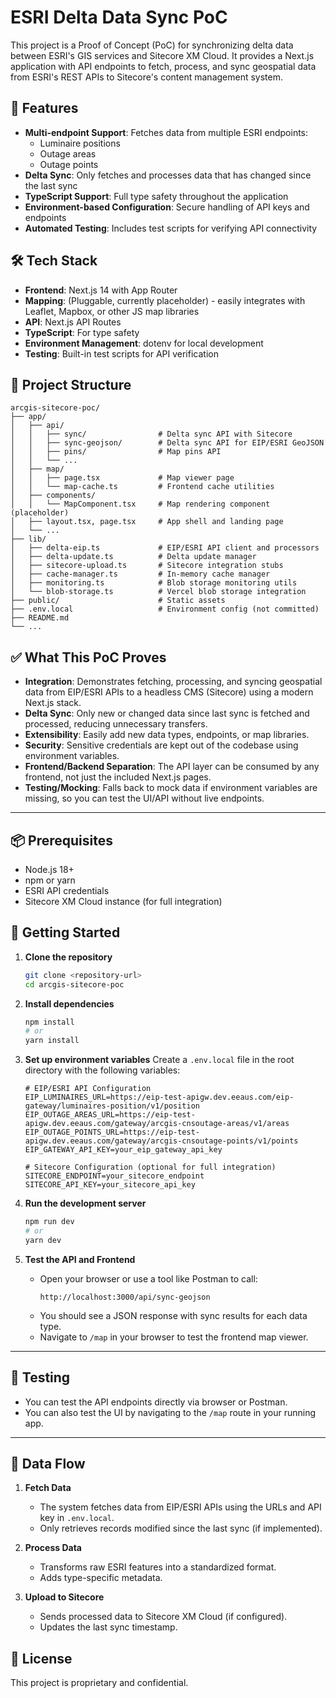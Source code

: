 # ESRI Delta Data Sync PoC

This project is a Proof of Concept (PoC) for synchronizing delta data between ESRI's GIS services and Sitecore XM Cloud. It provides a Next.js application with API endpoints to fetch, process, and sync geospatial data from ESRI's REST APIs to Sitecore's content management system.

## 🚀 Features

- **Multi-endpoint Support**: Fetches data from multiple ESRI endpoints:
  - Luminaire positions
  - Outage areas
  - Outage points
- **Delta Sync**: Only fetches and processes data that has changed since the last sync
- **TypeScript Support**: Full type safety throughout the application
- **Environment-based Configuration**: Secure handling of API keys and endpoints
- **Automated Testing**: Includes test scripts for verifying API connectivity

## 🛠️ Tech Stack

- **Frontend**: Next.js 14 with App Router
- **Mapping**: (Pluggable, currently placeholder) - easily integrates with Leaflet, Mapbox, or other JS map libraries
- **API**: Next.js API Routes
- **TypeScript**: For type safety
- **Environment Management**: dotenv for local development
- **Testing**: Built-in test scripts for API verification

## 📁 Project Structure

```
arcgis-sitecore-poc/
├── app/
│   ├── api/
│   │   ├── sync/                # Delta sync API with Sitecore
│   │   ├── sync-geojson/        # Delta sync API for EIP/ESRI GeoJSON
│   │   ├── pins/                # Map pins API
│   │   └── ...
│   ├── map/
│   │   ├── page.tsx             # Map viewer page
│   │   └── map-cache.ts         # Frontend cache utilities
│   ├── components/
│   │   └── MapComponent.tsx     # Map rendering component (placeholder)
│   ├── layout.tsx, page.tsx     # App shell and landing page
│   └── ...
├── lib/
│   ├── delta-eip.ts             # EIP/ESRI API client and processors
│   ├── delta-update.ts          # Delta update manager
│   ├── sitecore-upload.ts       # Sitecore integration stubs
│   ├── cache-manager.ts         # In-memory cache manager
│   ├── monitoring.ts            # Blob storage monitoring utils
│   └── blob-storage.ts          # Vercel blob storage integration
├── public/                      # Static assets
├── .env.local                   # Environment config (not committed)
├── README.md
└── ...
```

## ✅ What This PoC Proves

- **Integration**: Demonstrates fetching, processing, and syncing geospatial data from EIP/ESRI APIs to a headless CMS (Sitecore) using a modern Next.js stack.
- **Delta Sync**: Only new or changed data since last sync is fetched and processed, reducing unnecessary transfers.
- **Extensibility**: Easily add new data types, endpoints, or map libraries.
- **Security**: Sensitive credentials are kept out of the codebase using environment variables.
- **Frontend/Backend Separation**: The API layer can be consumed by any frontend, not just the included Next.js pages.
- **Testing/Mocking**: Falls back to mock data if environment variables are missing, so you can test the UI/API without live endpoints.

---

## 📦 Prerequisites

- Node.js 18+
- npm or yarn
- ESRI API credentials
- Sitecore XM Cloud instance (for full integration)

## 🚀 Getting Started

1. **Clone the repository**
   ```bash
   git clone <repository-url>
   cd arcgis-sitecore-poc
   ```

2. **Install dependencies**
   ```bash
   npm install
   # or
   yarn install
   ```

3. **Set up environment variables**
   Create a `.env.local` file in the root directory with the following variables:
   ```env
   # EIP/ESRI API Configuration
   EIP_LUMINAIRES_URL=https://eip-test-apigw.dev.eeaus.com/eip-gateway/luminaires-position/v1/position
   EIP_OUTAGE_AREAS_URL=https://eip-test-apigw.dev.eeaus.com/gateway/arcgis-cnsoutage-areas/v1/areas
   EIP_OUTAGE_POINTS_URL=https://eip-test-apigw.dev.eeaus.com/gateway/arcgis-cnsoutage-points/v1/points
   EIP_GATEWAY_API_KEY=your_eip_gateway_api_key

   # Sitecore Configuration (optional for full integration)
   SITECORE_ENDPOINT=your_sitecore_endpoint
   SITECORE_API_KEY=your_sitecore_api_key
   ```

4. **Run the development server**
   ```bash
   npm run dev
   # or
   yarn dev
   ```

5. **Test the API and Frontend**
   - Open your browser or use a tool like Postman to call:
     ```
     http://localhost:3000/api/sync-geojson
     ```
   - You should see a JSON response with sync results for each data type.
   - Navigate to `/map` in your browser to test the frontend map viewer.

---

## 🧪 Testing

- You can test the API endpoints directly via browser or Postman.
- You can also test the UI by navigating to the `/map` route in your running app.

---

## 🔄 Data Flow

1. **Fetch Data**
   - The system fetches data from EIP/ESRI APIs using the URLs and API key in `.env.local`.
   - Only retrieves records modified since the last sync (if implemented).

2. **Process Data**
   - Transforms raw ESRI features into a standardized format.
   - Adds type-specific metadata.

3. **Upload to Sitecore**
   - Sends processed data to Sitecore XM Cloud (if configured).
   - Updates the last sync timestamp.


## 📝 License

This project is proprietary and confidential.

